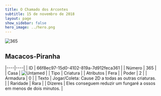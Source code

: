 ```yaml
---
title: O Chamado dos Arcontes
subtitle: 15 de novembro de 2018
layout: page
show_sidebar: false
hero_image: ../hero.png
---
```


![365](https://cdn.keyforgegame.com/media/card_front/pt/341_365_9WCFVMXQMVJG_pt.png)

## Macacos-Piranha

|----|----|
| ID | 66f8ec97-15d0-4102-819a-7d912feca361 |
| Número | 365 |
| Casa | ![Untamed](https://archonarcana.com/images/thumb/b/bd/Untamed.png/22px-Untamed.png "Indomados") |
| Tipo | Criatura |
| Atributos | Fera |
| Poder | 2 |
| Armadura | 0 |
| Texto | Jogar/Coleta: Cause 2D a todas as outras criaturas. |
| Raridade | Rara |
| Dizeres | Eles conseguem reduzir um fungaré a ossos  em menos de dois minutos. |
